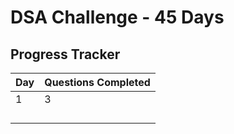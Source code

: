# DSA Challenge - 45 Days

## Progress Tracker

| Day  | Questions Completed  |
|------|----------------------|
| 1    |   3                  |
|      |                      |
|      |                      |
|      |                      |
|      |                      |



